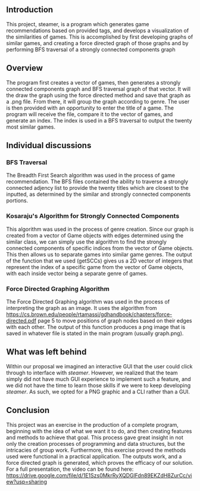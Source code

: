 ## Introduction

This project, steamer, is a program which generates game
recommendations based on provided tags, and develops a visualization
of the similarities of games. This is accomplished by first developing
graphs of similar games, and creating a force directed graph of those
graphs and by performing BFS traversal of a strongly connected
components graph

## Overview

The program first creates a vector of games, then generates a strongly
connected components graph and BFS traversal graph of that vector. It
will the draw the graph using the force directed method and save that
graph as a .png file. From there, it will group the graph according to
genre. The user is then provided with an opportunity to enter the
title of a game. The program will receive the file, compare it to the
vector of games, and generate an index. The index is used in a BFS
traversal to output the twenty most similar games.

## Individual discussions

### BFS Traversal
The Breadth First Search algorithm was used in the process of game
recommendation.  The BFS files contained the ability to traverse a
strongly connected adjency list to provide the twenty titles which are
closest to the inputted, as determined by the similar and strongly
connected components portions.

### Kosaraju's Algorithm for Strongly Connected Components

This algorithm was used in the process of genre creation.  Since our
graph is created from a vector of Game objects with edges determined
using the similar class, we can simply use the algorithm to find the
strongly connected components of specific indices from the vector of
Game objects.  This then allows us to separate games into similar game
genres.  The output of the function that we used (getSCCs) gives us a
2D vector of integers that represent the index of a specific game from
the vector of Game objects, with each inside vector being a separate
genre of games.

### Force Directed Graphing Algorithm

The Force Directed Graphing algorithm was used in the process of
interpreting the graph as an image.  It uses the algorithm from
https://cs.brown.edu/people/rtamassi/gdhandbook/chapters/force-directed.pdf
page 5 to move positions of graph nodes based on their edges with each
other. The output of this function produces a png image that is saved
in whatever file is stated in the main program (usually graph.png).

## What was left behind

Within our proposal we imagined an interactive GUI that the user could
click through to interface with *steamer*.  However, we realized that
the team simply did not have much GUI experience to implement such a
feature, and we did not have the time to learn those skills if we were
to keep developing *steamer*.  As such, we opted for a PNG graphic and
a CLI rather than a GUI.

## Conclusion

This project was an exercise in the production of a complete program,
beginning with the idea of what we want it to do, and then creating
features and methods to achieve that goal.  This process gave great
insight in not only the creation processes of programming and data
structures, but the intricacies of group work.  Furthermore, this
exercise proved the methods used were functional in a practical
application.  The outputs work, and a force directed graph is
generated, which proves the efficacy of our solution.  For a full
presentation, the video can be found here:
https://drive.google.com/file/d/1E1Szs0MkrRyXQDGlFdn89EKZdH8ZurCc/view?usp=sharing
